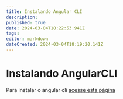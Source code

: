 ```yaml
---
title: Instalando Angular CLI
description: 
published: true
date: 2024-03-04T18:22:53.941Z
tags: 
editor: markdown
dateCreated: 2024-03-04T18:19:20.141Z
---
```


# Instalando AngularCLI

Para instalar o angular cli [acesse esta página](https://www.npmjs.com/package/@angular/cli)